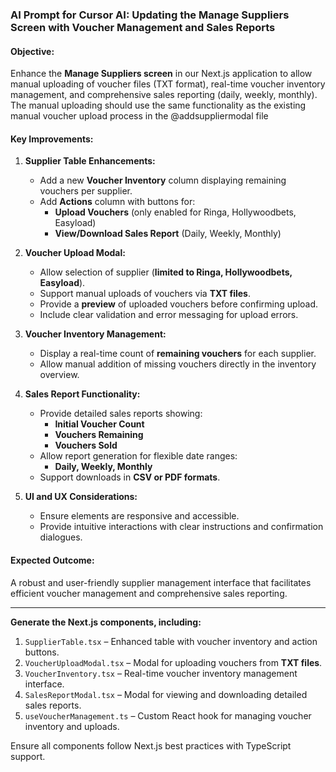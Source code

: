 ### AI Prompt for Cursor AI: Updating the Manage Suppliers Screen with Voucher Management and Sales Reports

#### **Objective:**

Enhance the **Manage Suppliers screen** in our Next.js application to allow manual uploading of voucher files (TXT format), real-time voucher inventory management, and comprehensive sales reporting (daily, weekly, monthly). The manual uploading should use the same functionality as the existing manual voucher upload process in the @addsuppliermodal file

#### **Key Improvements:**

1. **Supplier Table Enhancements:**

   - Add a new **Voucher Inventory** column displaying remaining vouchers per supplier.
   - Add **Actions** column with buttons for:
     - **Upload Vouchers** (only enabled for Ringa, Hollywoodbets, Easyload)
     - **View/Download Sales Report** (Daily, Weekly, Monthly)

2. **Voucher Upload Modal:**

   - Allow selection of supplier (**limited to Ringa, Hollywoodbets, Easyload**).
   - Support manual uploads of vouchers via **TXT files**.
   - Provide a **preview** of uploaded vouchers before confirming upload.
   - Include clear validation and error messaging for upload errors.

3. **Voucher Inventory Management:**

   - Display a real-time count of **remaining vouchers** for each supplier.
   - Allow manual addition of missing vouchers directly in the inventory overview.

4. **Sales Report Functionality:**

   - Provide detailed sales reports showing:
     - **Initial Voucher Count**
     - **Vouchers Remaining**
     - **Vouchers Sold**
   - Allow report generation for flexible date ranges:
     - **Daily, Weekly, Monthly**
   - Support downloads in **CSV or PDF formats**.

5. **UI and UX Considerations:**
   - Ensure elements are responsive and accessible.
   - Provide intuitive interactions with clear instructions and confirmation dialogues.

#### **Expected Outcome:**

A robust and user-friendly supplier management interface that facilitates efficient voucher management and comprehensive sales reporting.

---

**Generate the Next.js components, including:**

1. `SupplierTable.tsx` – Enhanced table with voucher inventory and action buttons.
2. `VoucherUploadModal.tsx` – Modal for uploading vouchers from **TXT files**.
3. `VoucherInventory.tsx` – Real-time voucher inventory management interface.
4. `SalesReportModal.tsx` – Modal for viewing and downloading detailed sales reports.
5. `useVoucherManagement.ts` – Custom React hook for managing voucher inventory and uploads.

Ensure all components follow Next.js best practices with TypeScript support.
